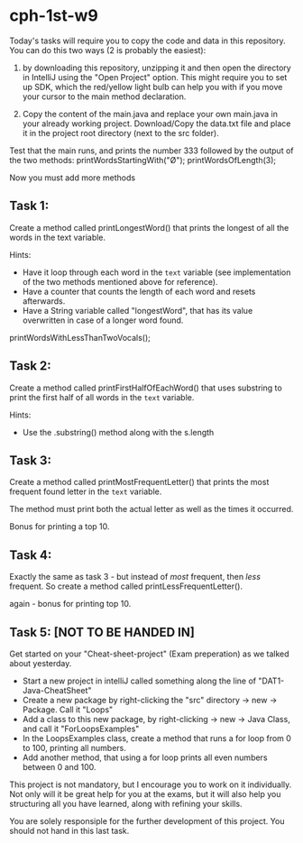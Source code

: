 # cph-1st-w9

Today's tasks will require you to copy the code and data in this repository. You can do this two ways (2 is probably the easiest): 
1. by downloading this repository, unzipping it and then open the directory in IntelliJ using the "Open Project" option. This might require you to set up SDK, which the red/yellow light bulb can help you with if you move your cursor to the main method declaration. 

2. Copy the content of the main.java and replace your own main.java in your already working project. Download/Copy the data.txt file and place it in the project root directory (next to the src folder). 

Test that the main runs, and prints the number 333 followed by the output of the two methods: 
        printWordsStartingWith("Ø");
        printWordsOfLength(3);
        
Now you must add more methods 


## Task 1:
Create a method called printLongestWord() that prints the longest of all the words in the text variable. 

Hints:
- Have it loop through each word in the ```text``` variable (see implementation of the two methods mentioned above for reference). 
- Have a counter that counts the length of each word and resets afterwards. 
- Have a String variable called "longestWord", that has its value overwritten in case of a longer word found. 
 

printWordsWithLessThanTwoVocals(); 

## Task 2: 
Create a method called printFirstHalfOfEachWord() that uses substring to print the first half of all words in the ```text``` variable. 

Hints: 
- Use the .substring() method along with the s.length


## Task 3: 
Create a method called printMostFrequentLetter() that prints the most frequent found letter in the ```text``` variable. 

The method must print both the actual letter as well as the times it occurred. 

Bonus for printing a top 10. 


## Task 4: 
Exactly the same as task 3 - but instead of _most_ frequent, then _less_ frequent. 
So create a method called printLessFrequentLetter(). 

again - bonus for printing top 10. 



## Task 5: [NOT TO BE HANDED IN] 

Get started on your "Cheat-sheet-project" (Exam preperation) as we talked about yesterday. 

- Start a new project in intelliJ called something along the line of "DAT1-Java-CheatSheet"
- Create a new package by right-clicking the "src" directory -> new -> Package. Call it "Loops"
- Add a class to this new package, by right-clicking -> new -> Java Class, and call it "ForLoopsExamples"
- In the LoopsExamples class, create a method that runs a for loop from 0 to 100, printing all numbers.
- Add another method, that using a for loop prints all even numbers between 0 and 100. 

This project is not mandatory, but I encourage you to work on it individually. 
Not only will it be great help for you at the exams, but it will also help you structuring all you have learned, along with refining your skills. 

You are solely responsiple for the further development of this project. 
You should not hand in this last task. 


